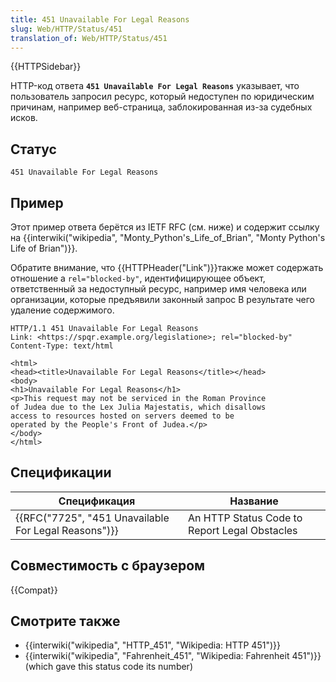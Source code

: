 ```yaml
---
title: 451 Unavailable For Legal Reasons
slug: Web/HTTP/Status/451
translation_of: Web/HTTP/Status/451
---
```

{{HTTPSidebar}}

HTTP-код ответа **`451 Unavailable For Legal Reasons`** указывает, что пользователь запросил ресурс, который недоступен по юридическим причинам, например веб-страница, заблокированная из-за судебных исков.

## Статус

```
451 Unavailable For Legal Reasons
```

## Пример

Этот пример ответа берётся из IETF RFC (см. ниже) и содержит ссылку на {{interwiki("wikipedia", "Monty_Python's_Life_of_Brian", "Monty Python's Life of Brian")}}.

Обратите внимание, что {{HTTPHeader("Link")}}также может содержать отношение a `rel="blocked-by"`, идентифицирующее объект, ответственный за недоступный ресурс, например имя человека или организации, которые предъявили законный запрос В результате чего удаление содержимого.

```
HTTP/1.1 451 Unavailable For Legal Reasons
Link: <https://spqr.example.org/legislatione>; rel="blocked-by"
Content-Type: text/html

<html>
<head><title>Unavailable For Legal Reasons</title></head>
<body>
<h1>Unavailable For Legal Reasons</h1>
<p>This request may not be serviced in the Roman Province
of Judea due to the Lex Julia Majestatis, which disallows
access to resources hosted on servers deemed to be
operated by the People's Front of Judea.</p>
</body>
</html>
```

## Спецификации

| Спецификация                                                         | Название                                      |
| -------------------------------------------------------------------- | --------------------------------------------- |
| {{RFC("7725", "451 Unavailable For Legal Reasons")}} | An HTTP Status Code to Report Legal Obstacles |

## Совместимость с браузером

{{Compat}}

## Смотрите также

- {{interwiki("wikipedia", "HTTP_451", "Wikipedia: HTTP 451")}}
- {{interwiki("wikipedia", "Fahrenheit_451", "Wikipedia: Fahrenheit 451")}} (which gave this status code its number)
